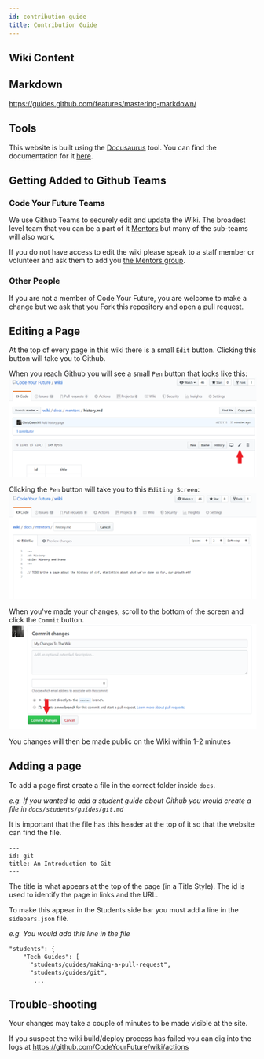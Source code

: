 ```yaml
---
id: contribution-guide
title: Contribution Guide
---
```


## Wiki Content

## Markdown

https://guides.github.com/features/mastering-markdown/

## Tools

This website is built using the [Docusaurus](https://docusaurus.io) tool. You can find the documentation for it [here](https://docusaurus.io/docs/en/installation).

## Getting Added to Github Teams

### Code Your Future Teams

We use Github Teams to securely edit and update the Wiki. The broadest level team that you can be a part of it [Mentors](https://github.com/orgs/CodeYourFuture/teams/mentors) but many of the sub-teams will also work.

If you do not have access to edit the wiki please speak to a staff member or volunteer and ask them to add you [the Mentors group](https://github.com/orgs/CodeYourFuture/teams/mentors).

### Other People

If you are not a member of Code Your Future, you are welcome to make a change but we ask that you Fork this repository and open a pull request.

## Editing a Page

At the top of every page in this wiki there is a small `Edit` button. Clicking this button will take you to Github.

When you reach Github you will see a small `Pen` button that looks like this:
![Edit Github](assets/contribution-guide/editgithub.png)

Clicking the `Pen` button will take you to this `Editing Screen`:
![Edit Page Github](assets/contribution-guide/editpagegithub.png)

When you've made your changes, scroll to the bottom of the screen and click the `Commit` button.
![Commit Github](assets/contribution-guide/commit.png)

You changes will then be made public on the Wiki within 1-2 minutes

## Adding a page

To add a page first create a file in the correct folder inside `docs`.

_e.g. If you wanted to add a student guide about Github you would create a file in `docs/students/guides/git.md`_

It is important that the file has this header at the top of it so that the website can find the file.

```
---
id: git
title: An Introduction to Git
---
```

The title is what appears at the top of the page (in a Title Style). The id is used to identify the page in links and the URL.

To make this appear in the Students side bar you must add a line in the `sidebars.json` file.

_e.g. You would add this line in the file_

```
"students": {
    "Tech Guides": [
      "students/guides/making-a-pull-request",
      "students/guides/git",
       ...
```

## Trouble-shooting

Your changes may take a couple of minutes to be made visible at the site.

If you suspect the wiki build/deploy process has failed you can dig into the logs at https://github.com/CodeYourFuture/wiki/actions
